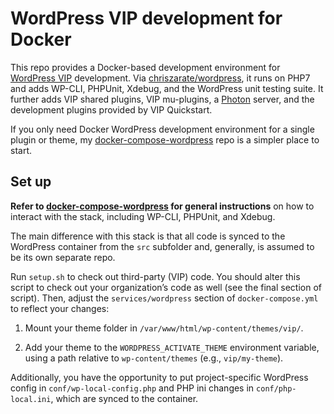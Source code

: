 # WordPress VIP development for Docker

This repo provides a Docker-based development environment for [WordPress VIP][vip]
development. Via [chriszarate/wordpress][image], it runs on PHP7 and adds
WP-CLI, PHPUnit, Xdebug, and the WordPress unit testing suite. It further adds
VIP shared plugins, VIP mu-plugins, a [Photon][photon] server, and the
development plugins provided by VIP Quickstart.

If you only need Docker WordPress development environment for a single plugin or
theme, my [docker-compose-wordpress][simple] repo is a simpler place to start.


## Set up

**Refer to [docker-compose-wordpress][simple] for general instructions** on how to
interact with the stack, including WP-CLI, PHPUnit, and Xdebug.

The main difference with this stack is that all code is synced to the WordPress
container from the `src` subfolder and, generally, is assumed to be its own
separate repo.

Run `setup.sh` to check out third-party (VIP) code. You should alter this script
to check out your organization’s code as well (see the final section of script).
Then, adjust the `services/wordpress` section of `docker-compose.yml` to reflect
your changes:

1. Mount your theme folder in `/var/www/html/wp-content/themes/vip/`.

2. Add your theme to the `WORDPRESS_ACTIVATE_THEME` environment variable, using
   a path relative to `wp-content/themes` (e.g., `vip/my-theme`).

Additionally, you have the opportunity to put project-specific WordPress config
in `conf/wp-local-config.php` and PHP ini changes in `conf/php-local.ini`, which
are synced to the container.


[vip]: https://vip.wordpress.com
[photon]: https://jetpack.com/support/photon/
[image]: https://hub.docker.com/r/chriszarate/wordpress/
[simple]: https://github.com/chriszarate/docker-compose-wordpress

